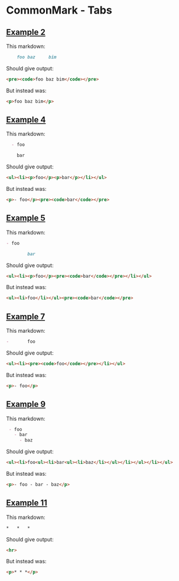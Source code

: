 # CommonMark - Tabs

## [Example 2](https://spec.commonmark.org/0.29/#example-2)

This markdown:

````````````markdown
  	foo	baz		bim

````````````

Should give output:

````````````html
<pre><code>foo baz bim</code></pre>
````````````

But instead was:

````````````html
<p>foo baz bim</p>
````````````
## [Example 4](https://spec.commonmark.org/0.29/#example-4)

This markdown:

````````````markdown
  - foo

	bar

````````````

Should give output:

````````````html
<ul><li><p>foo</p><p>bar</p></li></ul>
````````````

But instead was:

````````````html
<p>- foo</p><pre><code>bar</code></pre>
````````````
## [Example 5](https://spec.commonmark.org/0.29/#example-5)

This markdown:

````````````markdown
- foo

		bar

````````````

Should give output:

````````````html
<ul><li><p>foo</p><pre><code>bar</code></pre></li></ul>
````````````

But instead was:

````````````html
<ul><li>foo</li></ul><pre><code>bar</code></pre>
````````````
## [Example 7](https://spec.commonmark.org/0.29/#example-7)

This markdown:

````````````markdown
-		foo

````````````

Should give output:

````````````html
<ul><li><pre><code>foo</code></pre></li></ul>
````````````

But instead was:

````````````html
<p>- foo</p>
````````````
## [Example 9](https://spec.commonmark.org/0.29/#example-9)

This markdown:

````````````markdown
 - foo
   - bar
	 - baz

````````````

Should give output:

````````````html
<ul><li>foo<ul><li>bar<ul><li>baz</li></ul></li></ul></li></ul>
````````````

But instead was:

````````````html
<p>- foo - bar - baz</p>
````````````
## [Example 11](https://spec.commonmark.org/0.29/#example-11)

This markdown:

````````````markdown
*	*	*	

````````````

Should give output:

````````````html
<hr>
````````````

But instead was:

````````````html
<p>* * *</p>
````````````
